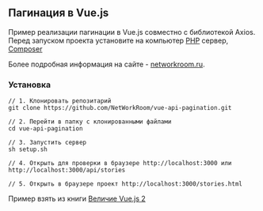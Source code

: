 ## Пагинация в Vue.js
Пример реализации пагинации в Vue.js совместно с библиотекой Axios.  
Перед запуском проекта установите на компьютер [PHP] сервер, [Composer]

Более подробная информация на сайте - [networkroom.ru]. 

### Установка

```
// 1. Клонировать репозитарий
git clone https://github.com/NetWorkRoom/vue-api-pagination.git

// 2. Перейти в папку с клонированными файлами
cd vue-api-pagination

// 3. Запустить сервер
sh setup.sh

// 4. Открыть для проверки в браузере http://localhost:3000 или http://localhost:3000/api/stories

// 5. Открыть в браузере проект http://localhost:3000/stories.html
```

Пример взять из книги [Величие Vue.js 2]

[networkroom.ru]: http://networkroom.ru 
[PHP]: http://php.net/downloads.php
[Composer]: https://getcomposer.org/download/
[Величие Vue.js 2]: https://github.com/hootlex/the-majesty-of-vuejs-2/tree/ru
